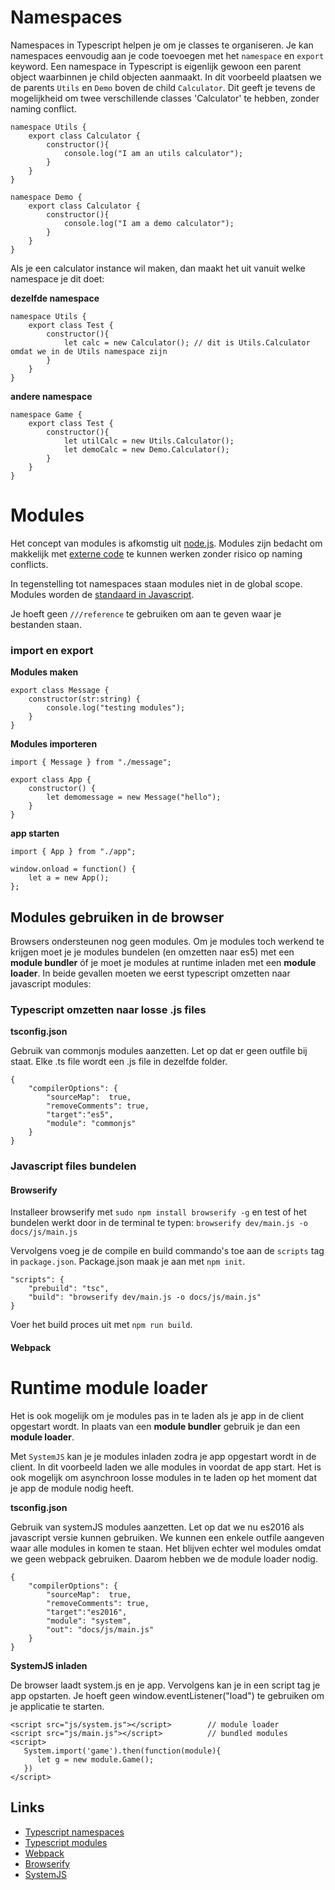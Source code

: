 # Namespaces

Namespaces in Typescript helpen je om je classes te organiseren. Je kan namespaces eenvoudig aan je code toevoegen met het `namespace` en `export` keyword. Een namespace in Typescript is eigenlijk gewoon een parent object waarbinnen je child objecten aanmaakt. In dit voorbeeld plaatsen we de parents `Utils` en `Demo` boven de child `Calculator`. Dit geeft je tevens de mogelijkheid om twee verschillende classes 'Calculator' te hebben, zonder naming conflict. 

```
namespace Utils {
    export class Calculator {
        constructor(){
            console.log("I am an utils calculator");
        }
    }
}

namespace Demo {
    export class Calculator {
        constructor(){
            console.log("I am a demo calculator");
        }
    }
}
```

Als je een calculator instance wil maken, dan maakt het uit vanuit welke namespace je dit doet:

**dezelfde namespace**
```
namespace Utils {
    export class Test {
        constructor(){
            let calc = new Calculator(); // dit is Utils.Calculator omdat we in de Utils namespace zijn
        }
    }
}
```

**andere namespace**
```
namespace Game {
    export class Test {
        constructor(){
            let utilCalc = new Utils.Calculator();
            let demoCalc = new Demo.Calculator();
        }
    }
}
```

# Modules

Het concept van modules is afkomstig uit [node.js](https://nodejs.org/api/modules.html). Modules zijn bedacht om makkelijk met [externe code](https://www.npmjs.com) te kunnen werken zonder risico op naming conflicts. 

In tegenstelling tot namespaces staan modules niet in de global scope. Modules worden de [standaard in Javascript](http://exploringjs.com/es6/ch_modules.html). 

Je hoeft geen `///reference` te gebruiken om aan te geven waar je bestanden staan.

### import en export

**Modules maken**

```
export class Message {      
    constructor(str:string) {
        console.log("testing modules");
    }
}
```

**Modules importeren**

```
import { Message } from "./message";

export class App {
    constructor() {
        let demomessage = new Message("hello");
    }
}
```

**app starten**

```
import { App } from "./app";

window.onload = function() {
    let a = new App();
};
```

## Modules gebruiken in de browser

Browsers ondersteunen nog geen modules. Om je modules toch werkend te krijgen moet je je modules bundelen (en omzetten naar es5) met een **module bundler** óf je moet je modules at runtime inladen met een **module loader**. In beide gevallen moeten we eerst typescript omzetten naar javascript modules:

### Typescript omzetten naar losse .js files

**tsconfig.json**

Gebruik van commonjs modules aanzetten. Let op dat er geen outfile bij staat. Elke .ts file wordt een .js file in dezelfde folder.
```
{
    "compilerOptions": {
        "sourceMap":  true,
        "removeComments": true,
        "target":"es5",
        "module": "commonjs"
    }
}
```

### Javascript files bundelen

#### Browserify

Installeer browserify met `sudo npm install browserify -g` en test of het bundelen werkt door in de terminal te typen: `browserify dev/main.js -o docs/js/main.js`

Vervolgens voeg je de compile en build commando's toe aan de `scripts` tag in `package.json`. Package.json maak je aan met `npm init`.

```
"scripts": {
    "prebuild": "tsc",
    "build": "browserify dev/main.js -o docs/js/main.js"
}
```

Voer het build proces uit met `npm run build`. 

#### Webpack



# Runtime module loader

Het is ook mogelijk om je modules pas in te laden als je app in de client opgestart wordt. In plaats van een **module bundler** gebruik je dan een **module loader**.

Met `SystemJS` kan je je modules inladen zodra je app opgestart wordt in de client. In dit voorbeeld laden we alle modules in voordat de app start. Het is ook mogelijk om asynchroon losse modules in te laden op het moment dat je app de module nodig heeft.

**tsconfig.json**

Gebruik van systemJS modules aanzetten. Let op dat we nu es2016 als javascript versie kunnen gebruiken. We kunnen een enkele outfile aangeven waar alle modules in komen te staan. Het blijven echter wel modules omdat we geen webpack gebruiken. Daarom hebben we de module loader nodig.

```
{
    "compilerOptions": {
        "sourceMap":  true,
        "removeComments": true,
        "target":"es2016",
        "module": "system",
        "out": "docs/js/main.js"
    }
}
```

**SystemJS inladen**

De browser laadt system.js en je app. Vervolgens kan je in een script tag je app opstarten. Je hoeft geen window.eventListener("load") te gebruiken om je applicatie te starten.

```
<script src="js/system.js"></script>        // module loader
<script src="js/main.js"></script>          // bundled modules
<script>
   System.import('game').then(function(module){
      let g = new module.Game();
   })
</script>
```

## Links

- [Typescript namespaces](https://www.typescriptlang.org/docs/handbook/namespaces.html)
- [Typescript modules](https://www.typescriptlang.org/docs/handbook/modules.html)
- [Webpack](https://webpack.js.org)
- [Browserify](http://browserify.org)
- [SystemJS](https://github.com/systemjs/systemjs)
